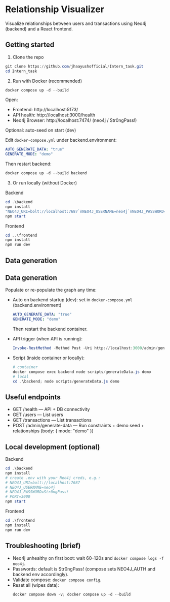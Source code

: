 # Relationship Visualizer

Visualize relationships between users and transactions using Neo4j (backend) and a React frontend.

## Getting started

1. Clone the repo

```powershell
git clone https://github.com/jhaayushofficial/Intern_task.git
cd Intern_task
```

2. Run with Docker (recommended)

```powershell
docker compose up -d --build
```

Open:

- Frontend: http://localhost:5173/
- API health: http://localhost:3000/health
- Neo4j Browser: http://localhost:7474/ (neo4j / Str0ngPass!)

Optional: auto-seed on start (dev)

Edit `docker-compose.yml` under backend.environment:

```yaml
AUTO_GENERATE_DATA: "true"
GENERATE_MODE: "demo"
```

Then restart backend:

```powershell
docker compose up -d --build backend
```

3. Or run locally (without Docker)

Backend

```powershell
cd .\backend
npm install
"NEO4J_URI=bolt://localhost:7687`nNEO4J_USERNAME=neo4j`nNEO4J_PASSWORD=Str0ngPass!`nPORT=3000" | Out-File -Encoding utf8 .env
npm start
```

Frontend

```powershell
cd ..\frontend
npm install
npm run dev
```

## Data generation

## Data generation

Populate or re-populate the graph any time:

- Auto on backend startup (dev): set in `docker-compose.yml` (backend.environment)

  ```yaml
  AUTO_GENERATE_DATA: "true"
  GENERATE_MODE: "demo"
  ```

  Then restart the backend container.

- API trigger (when API is running):

  ```powershell
  Invoke-RestMethod -Method Post -Uri http://localhost:3000/admin/generate-data -Body (@{ mode = 'demo' } | ConvertTo-Json) -ContentType 'application/json'
  ```

- Script (inside container or locally):
  ```powershell
  # container
  docker compose exec backend node scripts/generateData.js demo
  # local
  cd .\backend; node scripts/generateData.js demo
  ```

## Useful endpoints

- GET /health — API + DB connectivity
- GET /users — List users
- GET /transactions — List transactions
- POST /admin/generate-data — Run constraints + demo seed + relationships (body: { mode: "demo" })

## Local development (optional)

Backend

```powershell
cd .\backend
npm install
# create .env with your Neo4j creds, e.g.:
# NEO4J_URI=bolt://localhost:7687
# NEO4J_USERNAME=neo4j
# NEO4J_PASSWORD=Str0ngPass!
# PORT=3000
npm start
```

Frontend

```powershell
cd .\frontend
npm install
npm run dev
```

## Troubleshooting (brief)

- Neo4j unhealthy on first boot: wait 60–120s and `docker compose logs -f neo4j`.
- Passwords: default is Str0ngPass! (compose sets NEO4J_AUTH and backend env accordingly).
- Validate compose: `docker compose config`.
- Reset all (wipes data):
  ```powershell
  docker compose down -v; docker compose up -d --build
  ```
